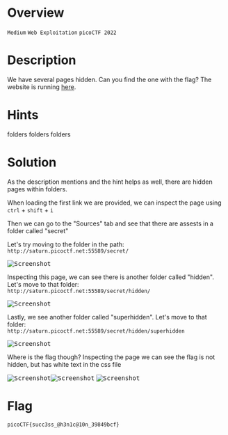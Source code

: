 # Overview
`Medium` `Web Exploitation` `picoCTF 2022`

# Description
We have several pages hidden. Can you find the one with the flag?
The website is running [here](http://saturn.picoctf.net:52608/).

# Hints
folders folders folders

# Solution
As the description mentions and the hint helps as well, there are hidden pages within folders.

When loading the first link we are provided, we can inspect the page using `ctrl` + `shift` + `i`

Then we can go to the "Sources" tab and see that there are assests in a folder called "secret"

Let's try moving to the folder in the path: `http://saturn.picoctf.net:55589/secret/`

<kbd>![Screenshot](https://github.com/user-attachments/assets/dfce68d9-a2fe-471d-9e52-4affaf2ed0a1)</kbd>

Inspecting this page, we can see there is another folder called "hidden". Let's move to that folder:   
`http://saturn.picoctf.net:55589/secret/hidden/`

<kbd>![Screenshot](https://github.com/user-attachments/assets/d6c604c6-695d-46df-b0f6-74d480db92fc)</kbd>

Lastly, we see another folder called "superhidden". Let's move to that folder:   
`http://saturn.picoctf.net:55589/secret/hidden/superhidden`

<kbd>![Screenshot](https://github.com/user-attachments/assets/415eb7b6-52d7-491c-8a3d-38e866e0c641)</kbd>

Where is the flag though? Inspecting the page we can see the flag is not hidden, but has white text in the css file

<kbd>![Screenshot](https://github.com/user-attachments/assets/a567ccb0-49b4-49f6-9868-9b689d51cd59)</kbd><kbd>![Screenshot](https://github.com/user-attachments/assets/0cdffde2-c206-464b-8c89-4e62f9cc1469)</kbd>
<kbd>![Screenshot](https://github.com/user-attachments/assets/7e55591c-907a-4cad-8a5f-9aad7a2ff34e)</kbd>

# Flag
`picoCTF{succ3ss_@h3n1c@10n_39849bcf}`

